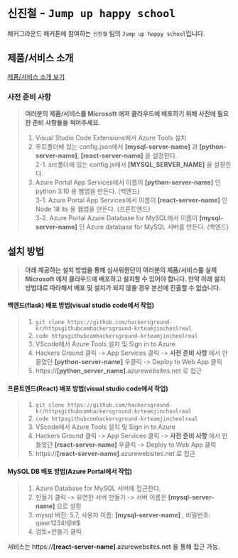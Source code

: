 # `신진철` - `Jump up happy school`

해커그라운드 해커톤에 참여하는 `신진철` 팀의 `Jump up happy school`입니다.

## 제품/서비스 소개

<!-- 아래 링크는 지우지 마세요 -->
[제품/서비스 소개 보기](TOPIC.md)
<!-- 위 링크는 지우지 마세요 -->

### 사전 준비 사항

> **여러분의 제품/서비스를 Microsoft 애저 클라우드에 배포하기 위해 사전에 필요한 준비 사항들을 적어주세요.**<br>
> 1. Visual Studio Code Extensions에서 Azure Tools 설치<br>
> 2. 루트폴더에 있는 config.json에서 **[mysql-server-name]** 과 **[python-server-name]**, **[react-server-name]** 을 설정한다.<br>
> 2-1. src폴더에 있는 config.js에서 **[MYSQL_SERVER_NAME]** 을 설정한다.<br>
> 3. Azure Portal App Services에서 이름이 **[python-server-name]** 인 python 3.10 용 웹앱을 만든다. (백엔드)<br>
> 3-1. Azure Portal App Services에서 이름이 **[react-server-name]** 인 Node 18 lts 용 웹앱을 만든다. (프론트엔드)<br>
> 3-2. Azure Portal Azure Database for MySQL에서 이름이 **[mysql-server-name]** 인 Azure database for MySQL 서버를 만든다. (백엔드)<br>

## 설치 방법

> **아래 제공하는 설치 방법을 통해 심사위원단이 여러분의 제품/서비스를 실제 Microsoft 애저 클라우드에 배포하고 설치할 수 있어야 합니다. 만약 아래 설치 방법대로 따라해서 배포 및 설치가 되지 않을 경우 본선에 진출할 수 없습니다.**<br>
#### 백엔드(flask) 배포 방법(visual studio code에서 작업)<br>
> 1. ```git clone https://github.com/hackersground-kr/httpsgithubcomhackersground-krteamjincheolreal```<br>
> 2. ```code httpsgithubcomhackersground-krteamjincheolreal```<br>
> 3. VScode에서 Azure Tools 설치 및 Sign in to Azure<br>
> 4. Hackers Ground 클릭 -> App Services 클릭 -> **사전 준비 사항** 에서 만들었던 **[python-server-name]** 우클릭 -> Deploy to Web App 클릭<br>
> 5. https://**[python_server_name]**.azurewebsites.net 로 접근<br>

#### 프론트엔드(React) 배포 방법(visual studio code에서 작업)<br>
> 1. ```git clone https://github.com/hackersground-kr/httpsgithubcomhackersground-krteamjincheolreal```<br>
> 2. ```code httpsgithubcomhackersground-krteamjincheolreal```<br>
> 3. VScode에서 Azure Tools 설치 및 Sign in to Azure<br>
> 4. Hackers Ground 클릭 -> App Services 클릭 -> **사전 준비 사항** 에서 만들었던 **[react-server-name]** 우클릭 -> Deploy to Web App 클릭<br>
> 5. https://**[react-server-name]**.azurewebsites.net 로 접근<br>

#### MySQL DB 배포 방법(Azure Portal에서 작업)<br>
> 1. Azure Database for MySQL 서버에 접근한다.<br>
> 2. 만들기 클릭 -> 유연한 서버 만들기 -> 서버 이름은 **[mysql-server-name]** 으로 설정<br>
> 3. mysql 버전: 5.7, 사용자 이름: **[mysql-server-name]** , 비밀번호: qwer1234!@#$ <br>
> 4. 검토+만들기 클릭<br>

서비스는 https://**[react-server-name]**.azurewebsites.net 을 통해 접근 가능.<br>

